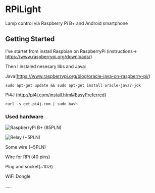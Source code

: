 # RPiLight

Lamp control via Raspberry Pi B+ and Android smartphone 

## Getting Started

I've startet from install Raspbian on RaspberryPi (instructions-> https://www.raspberrypi.org/downloads/)

Then I instaled nesesary libs and Java:

Java(https://www.raspberrypi.org/blog/oracle-java-on-raspberry-pi/)
```
sudo apt-get update && sudo apt-get install oracle-java7-jdk
```

Pi4J (http://pi4j.com/install.html#EasyPreferred)
```
curl -s get.pi4j.com | sudo bash
```


### Used hardware

![RaspberryPi B+](https://github.com/cieplakm/RPiLight/tree/master/imgs/rpi0.jpg) (85PLN)

![Relay](https://github.com/cieplakm/RPiLight/tree/master/imgs/przekaznik.jpg) (~5PLN)

Some wire (~5PLN)

Wire for RPi (40 pins)

Plug and socket(~10zł)

WiFi Dongle



.....

